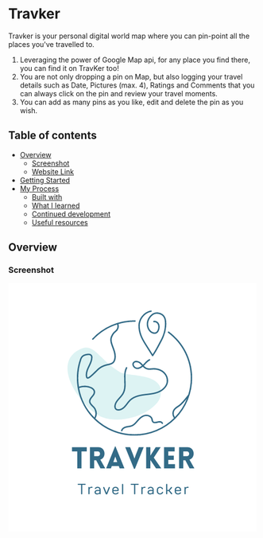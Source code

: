 # Travker

Travker is your personal digital world map where you can pin-point all the places you've travelled to. 

1. Leveraging the power of Google Map api, for any place you find there, you can find it on TravKer too!
2. You are not only dropping a pin on Map, but also logging your travel details such as Date, Pictures (max. 4), Ratings and Comments that you can always click on the pin and review your travel moments.
3. You can add as many pins as you like, edit and delete the pin as you wish.

## Table of contents

- [Overview](#overview)
  - [Screenshot](#screenshot)
  - [Website Link](#website-link)
- [Getting Started](#getting-started)
- [My Process](#my-process)
  - [Built with](#built-with)
  - [What I learned](#what-i-learned)
  - [Continued development](#continued-development)
  - [Useful resources](#useful-resources)

## Overview

### Screenshot 
![](./screenshot/Tour%20Travel%20Business%20Logo%20(2).png)
